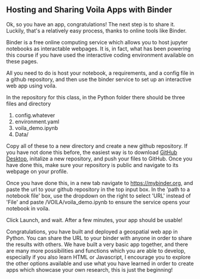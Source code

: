 ##  Hosting and Sharing Voila Apps with Binder

Ok, so you have an app, congratulations! The next step is to share it. Luckily, that's a relatively easy process, thanks to online tools like Binder. 

Binder is a free online computing service which allows you to host jupyter notebooks as interactable webpages. It is, in fact, what has been powering this course if you have used the interactive coding environment available on these pages. 

All you need to do is host your notebook, a requirements, and a config file in a github repository, and then use the binder service to set up an interactive web app using voila. 


In the repository for this class, in the Python folder there should be three files and directory
1. config.whatever
2. environment.yaml
3. voila_demo.ipynb
4. Data/

Copy all of these to a new directory and create a new github repository. If you have not done this before, the easiest way is to download [GitHub Desktop](https://desktop.github.com), initalize a new repository, and push your files to GitHub. Once you have done this, make sure your repository is public and navigate to its webpage on your profile. 

Once you have done this, in a new tab navigate to https://mybinder.org, and paste the url to your github repository in the top input box. In the 'path to a notebook file' box, use the dropdown on the right to select 'URL' instead of 'File' and paste /VOILA/voila_demo.ipynb to ensure the service opens your notebook in voila. 

Click Launch, and wait. After a few minutes, your app should be usable! 

Congratulations, you have built and deployed a geospatial web app in Python. You can share the URL to your binder with anyone in order to share the results with others. We have built a very basic app together, and there are many more possibilities and functions which you are able to develop, especially if you also learn HTML or Javascript, I encourage you to explore the other options available and use what you have learned in order to create apps which showcase your own research, this is just the beginning! 